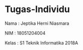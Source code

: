 # Tugas-Individu
Nama : Jeptika Herni Niasmara 

NIM : 18051204004

Kelas : S1 Teknik Informatika 2018A
